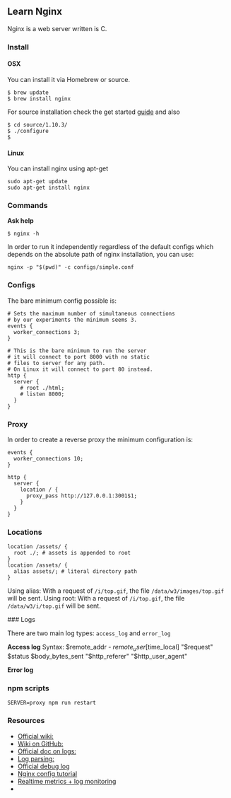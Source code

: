 ## Learn Nginx

Nginx is a web server written is C.

### Install

#### OSX

You can install it via Homebrew or source.

```
$ brew update
$ brew install nginx
```

For source installation check the get started [guide]() and also

```
$ cd source/1.10.3/
$ ./configure
$
```

#### Linux

You can install nginx using apt-get

```
sudo apt-get update
sudo apt-get install nginx
```

### Commands

**Ask help**
```
$ nginx -h
```

In order to run it independently regardless of the default configs which depends
on the absolute path of nginx installation, you can use:

```
nginx -p "$(pwd)" -c configs/simple.conf
```

### Configs

The bare minimum config possible is:

```
# Sets the maximum number of simultaneous connections
# by our experiments the minimum seems 3.
events {
  worker_connections 3;
}

# This is the bare minimum to run the server
# it will connect to port 8000 with no static
# files to server for any path.
# On Linux it will connect to port 80 instead.
http {
  server {
    # root ./html;
    # listen 8000;
  }
}
```

### Proxy

In order to create a reverse proxy the minimum configuration is:

```
events {
  worker_connections 10;
}

http {
  server {
    location / {
      proxy_pass http://127.0.0.1:3001$1;
    }
  }
}
```

### Locations

```
location /assets/ {
  root ./; # assets is appended to root
}
location /assets/ {
  alias assets/; # literal directory path
}
```

Using alias: With a request of `/i/top.gif`, the file `/data/w3/images/top.gif` will be sent.
Using root: With a request of `/i/top.gif`, the file `/data/w3/i/top.gif` will be sent.

### Logs

There are two main log types: `access_log` and `error_log`

**Access log**
Syntax: $remote_addr - $remote_user [$time_local] "$request" $status $body_bytes_sent "$http_referer" "$http_user_agent"


**Error log**

### npm scripts
```
SERVER=proxy npm run restart
```

### Resources

- [Official wiki:](https://www.nginx.com/resources/wiki/)
- [Wiki on GitHub:](https://github.com/nginxinc/nginx-wiki)
- [Official doc on logs:](http://nginx.org/en/docs/http/ngx_http_log_module.html)
- [Log parsing:](https://easyengine.io/tutorials/nginx/log-parsing/)
- [Official debug log](http://nginx.org/en/docs/debugging_log.html)
- [Nginx config tutorial](http://openresty.org/download/agentzh-nginx-tutorials-en.html)
- [Realtime metrics + log monitoring](https://github.com/lebinh/ngxtop)
-
